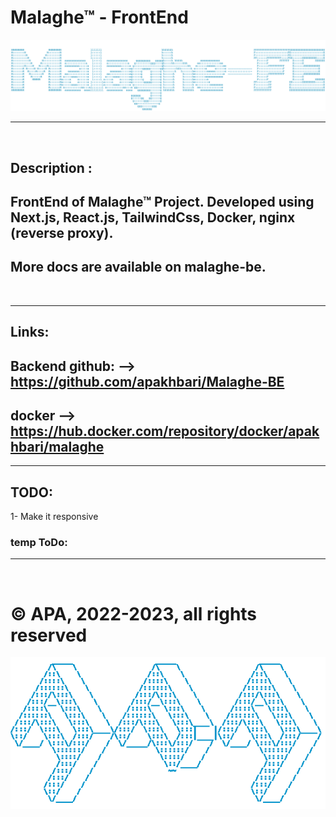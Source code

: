 # **Malaghe™ - FrontEnd**

![ascii_malaghe_fe.png](ascii_malaghe_fe.png)

---

<br>

## **Description** :

## FrontEnd of Malaghe™ Project. Developed using Next.js, React.js, TailwindCss, Docker, nginx (reverse proxy).

## More docs are available on malaghe-be.

<br>

---

## **Links**:

## Backend github: --> https://github.com/apakhbari/Malaghe-BE

## docker --> https://hub.docker.com/repository/docker/apakhbari/malaghe

---

## **TODO**:

1- Make it responsive

### **temp ToDo:**

---

<br>

# **© APA, 2022-2023, all rights reserved**

![ascii_apa.png](ascii_apa.png)
